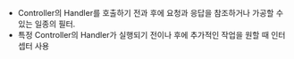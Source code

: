- Controller의 Handler를 호출하기 전과 후에 요청과 응답을 참조하거나 가공할 수 있는 일종의 필터.
- 특정 Controller의 Handler가 실행되기 전이나 후에 추가적인 작업을 원할 때 인터셉터 사용